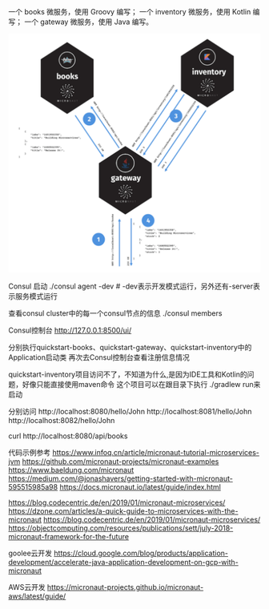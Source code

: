 
一个 books 微服务，使用 Groovy 编写；
一个 inventory 微服务，使用 Kotlin 编写；
一个 gateway 微服务，使用 Java 编写。


![访问结构图如下](microServer.png "ReferencePicture")


Consul 启动
./consul agent -dev           # -dev表示开发模式运行，另外还有-server表示服务模式运行

查看consul cluster中的每一个consul节点的信息
./consul members

Consul控制台
http://127.0.0.1:8500/ui/


分别执行quickstart-books、quickstart-gateway、quickstart-inventory中的Application启动类
再次去Consul控制台查看注册信息情况

quickstart-inventory项目访问不了，不知道为什么,是因为IDE工具和Kotlin的问题，好像只能直接使用maven命令
这个项目可以在跟目录下执行 ./gradlew run来启动



分别访问
http://localhost:8080/hello/John
http://localhost:8081/hello/John
http://localhost:8082/hello/John


curl http://localhost:8080/api/books



代码示例参考
https://www.infoq.cn/article/micronaut-tutorial-microservices-jvm
https://github.com/micronaut-projects/micronaut-examples
https://www.baeldung.com/micronaut
https://medium.com/@jonashavers/getting-started-with-micronaut-595515985a98
https://docs.micronaut.io/latest/guide/index.html

https://blog.codecentric.de/en/2019/01/micronaut-microservices/
https://dzone.com/articles/a-quick-guide-to-microservices-with-the-micronaut
https://blog.codecentric.de/en/2019/01/micronaut-microservices/
https://objectcomputing.com/resources/publications/sett/july-2018-micronaut-framework-for-the-future

goolee云开发
https://cloud.google.com/blog/products/application-development/accelerate-java-application-development-on-gcp-with-micronaut

AWS云开发
https://micronaut-projects.github.io/micronaut-aws/latest/guide/

